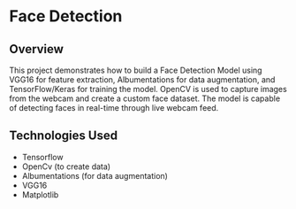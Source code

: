 # Face Detection
## Overview
This project demonstrates how to build a Face Detection Model using VGG16 for feature extraction, Albumentations for data augmentation, and TensorFlow/Keras for training the model. OpenCV is used to capture images from the webcam and create a custom face dataset. The model is capable of detecting faces in real-time through live webcam feed.
## Technologies Used
  - Tensorflow
  - OpenCv (to create data)
  - Albumentations (for data augmentation)
  - VGG16
  - Matplotlib
